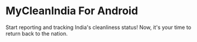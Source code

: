 # MyCleanIndia For Android
Start reporting and tracking India's cleanliness status! Now, it's your time to return back to the nation.
